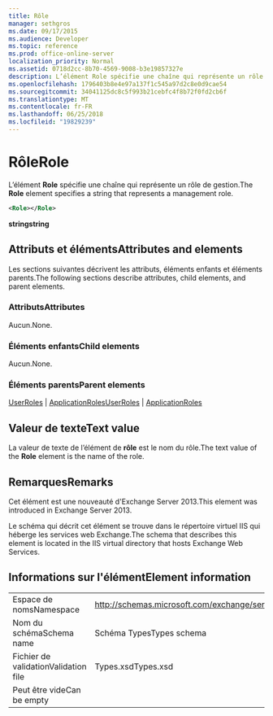 ```yaml
---
title: Rôle
manager: sethgros
ms.date: 09/17/2015
ms.audience: Developer
ms.topic: reference
ms.prod: office-online-server
localization_priority: Normal
ms.assetid: 0718d2cc-8b70-4569-9008-b3e19857327e
description: L’élément Role spécifie une chaîne qui représente un rôle de gestion.
ms.openlocfilehash: 1796403b8e4e97a137f1c545a97d2c8e0d9cae54
ms.sourcegitcommit: 34041125dc8c5f993b21cebfc4f8b72f0fd2cb6f
ms.translationtype: MT
ms.contentlocale: fr-FR
ms.lasthandoff: 06/25/2018
ms.locfileid: "19829239"
---
```

# <a name="role"></a><span data-ttu-id="4055b-103">Rôle</span><span class="sxs-lookup"><span data-stu-id="4055b-103">Role</span></span>

<span data-ttu-id="4055b-104">L’élément **Role** spécifie une chaîne qui représente un rôle de gestion.</span><span class="sxs-lookup"><span data-stu-id="4055b-104">The **Role** element specifies a string that represents a management role.</span></span> 
  
```XML
<Role></Role>
```

 <span data-ttu-id="4055b-105">**string**</span><span class="sxs-lookup"><span data-stu-id="4055b-105">**string**</span></span>
## <a name="attributes-and-elements"></a><span data-ttu-id="4055b-106">Attributs et éléments</span><span class="sxs-lookup"><span data-stu-id="4055b-106">Attributes and elements</span></span>

<span data-ttu-id="4055b-107">Les sections suivantes décrivent les attributs, éléments enfants et éléments parents.</span><span class="sxs-lookup"><span data-stu-id="4055b-107">The following sections describe attributes, child elements, and parent elements.</span></span>
  
### <a name="attributes"></a><span data-ttu-id="4055b-108">Attributs</span><span class="sxs-lookup"><span data-stu-id="4055b-108">Attributes</span></span>

<span data-ttu-id="4055b-109">Aucun.</span><span class="sxs-lookup"><span data-stu-id="4055b-109">None.</span></span>
  
### <a name="child-elements"></a><span data-ttu-id="4055b-110">Éléments enfants</span><span class="sxs-lookup"><span data-stu-id="4055b-110">Child elements</span></span>

<span data-ttu-id="4055b-111">Aucun.</span><span class="sxs-lookup"><span data-stu-id="4055b-111">None.</span></span>
  
### <a name="parent-elements"></a><span data-ttu-id="4055b-112">Éléments parents</span><span class="sxs-lookup"><span data-stu-id="4055b-112">Parent elements</span></span>

<span data-ttu-id="4055b-113">[UserRoles](userroles.md) | [ApplicationRoles](applicationroles.md)</span><span class="sxs-lookup"><span data-stu-id="4055b-113">[UserRoles](userroles.md) | [ApplicationRoles](applicationroles.md)</span></span>
  
## <a name="text-value"></a><span data-ttu-id="4055b-114">Valeur de texte</span><span class="sxs-lookup"><span data-stu-id="4055b-114">Text value</span></span>

<span data-ttu-id="4055b-115">La valeur de texte de l’élément de **rôle** est le nom du rôle.</span><span class="sxs-lookup"><span data-stu-id="4055b-115">The text value of the **Role** element is the name of the role.</span></span> 
  
## <a name="remarks"></a><span data-ttu-id="4055b-116">Remarques</span><span class="sxs-lookup"><span data-stu-id="4055b-116">Remarks</span></span>

<span data-ttu-id="4055b-117">Cet élément est une nouveauté d'Exchange Server 2013.</span><span class="sxs-lookup"><span data-stu-id="4055b-117">This element was introduced in Exchange Server 2013.</span></span>
  
<span data-ttu-id="4055b-118">Le schéma qui décrit cet élément se trouve dans le répertoire virtuel IIS qui héberge les services web Exchange.</span><span class="sxs-lookup"><span data-stu-id="4055b-118">The schema that describes this element is located in the IIS virtual directory that hosts Exchange Web Services.</span></span>
  
## <a name="element-information"></a><span data-ttu-id="4055b-119">Informations sur l'élément</span><span class="sxs-lookup"><span data-stu-id="4055b-119">Element information</span></span>

|||
|:-----|:-----|
|<span data-ttu-id="4055b-120">Espace de noms</span><span class="sxs-lookup"><span data-stu-id="4055b-120">Namespace</span></span>  <br/> |http://schemas.microsoft.com/exchange/services/2006/types  <br/> |
|<span data-ttu-id="4055b-121">Nom du schéma</span><span class="sxs-lookup"><span data-stu-id="4055b-121">Schema name</span></span>  <br/> |<span data-ttu-id="4055b-122">Schéma Types</span><span class="sxs-lookup"><span data-stu-id="4055b-122">Types schema</span></span>  <br/> |
|<span data-ttu-id="4055b-123">Fichier de validation</span><span class="sxs-lookup"><span data-stu-id="4055b-123">Validation file</span></span>  <br/> |<span data-ttu-id="4055b-124">Types.xsd</span><span class="sxs-lookup"><span data-stu-id="4055b-124">Types.xsd</span></span>  <br/> |
|<span data-ttu-id="4055b-125">Peut être vide</span><span class="sxs-lookup"><span data-stu-id="4055b-125">Can be empty</span></span>  <br/> ||
   

